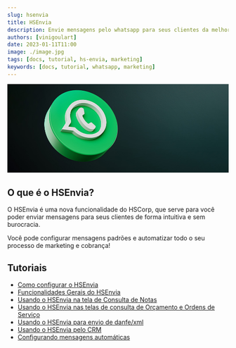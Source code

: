 ```yaml
---
slug: hsenvia
title: HSEnvia
description: Envie mensagens pelo whatsapp para seus clientes da melhor maneira!
authors: [vinigoulart]
date: 2023-01-11T11:00
image: ./image.jpg
tags: [docs, tutorial, hs-envia, marketing]
keywords: [docs, tutorial, whatsapp, marketing]
---
```


![banner](./image.jpg)

## O que é o HSEnvia?

O HSEnvia é uma nova funcionalidade do HSCorp, que serve para você poder enviar mensagens para seus clientes de forma intuitiva e sem burocracia.

Você pode configurar mensagens padrões e automatizar todo o seu processo de marketing e cobrança!

## Tutoriais

- [Como configurar o HSEnvia](/faq/como-configurar-hsenvia)
- [Funcionalidades Gerais do HSEnvia](/faq/como-utilizar-hsenvia#funcionalidades-gerais)
- [Usando o HSEnvia na tela de Consulta de Notas](/faq/como-utilizar-hsenvia#usando-o-hsenvia-na-tela-de-consulta-de-notas)
- [Usando o HSEnvia nas telas de consulta de Orçamento e Ordens de Serviço](/faq/como-utilizar-hsenvia#usando-o-hsenvia-nas-telas-de-consulta-de-orçamento-e-ordens-de-serviço)
- [Usando o HSEnvia para envio de danfe/xml](/faq/como-utilizar-hsenvia#usando-hsenvia-para-envio-de-danfexml)
- [Usando o HSEnvia pelo CRM](/faq/como-utilizar-hsenvia#usando-hsenvia-pelo-crm)
- [Configurando mensagens automáticas](/faq/como-utilizar-hsenvia#configurando-mensagens-automáticas)
